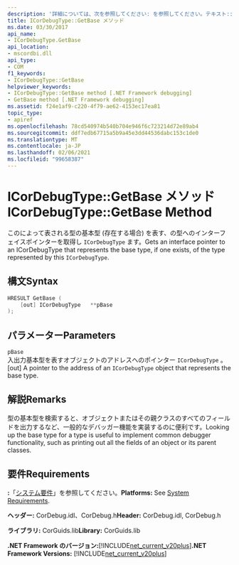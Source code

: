 ```yaml
---
description: '詳細については、次を参照してください: を参照してください。テキスト:: GetBase メソッド'
title: ICorDebugType::GetBase メソッド
ms.date: 03/30/2017
api_name:
- ICorDebugType.GetBase
api_location:
- mscordbi.dll
api_type:
- COM
f1_keywords:
- ICorDebugType::GetBase
helpviewer_keywords:
- ICorDebugType::GetBase method [.NET Framework debugging]
- GetBase method [.NET Framework debugging]
ms.assetid: f24e1af9-c220-4f79-ae62-4153ec17ea81
topic_type:
- apiref
ms.openlocfilehash: 78cd540974b540b704e946f6c723214d72e89ab4
ms.sourcegitcommit: ddf7edb67715a5b9a45e3dd44536dabc153c1de0
ms.translationtype: MT
ms.contentlocale: ja-JP
ms.lasthandoff: 02/06/2021
ms.locfileid: "99658387"
---
```

# <a name="icordebugtypegetbase-method"></a><span data-ttu-id="10f0d-103">ICorDebugType::GetBase メソッド</span><span class="sxs-lookup"><span data-stu-id="10f0d-103">ICorDebugType::GetBase Method</span></span>

<span data-ttu-id="10f0d-104">このによって表される型の基本型 (存在する場合) を表す、の型へのインターフェイスポインターを取得し `ICorDebugType` ます。</span><span class="sxs-lookup"><span data-stu-id="10f0d-104">Gets an interface pointer to an ICorDebugType that represents the base type, if one exists, of the type represented by this `ICorDebugType`.</span></span>  
  
## <a name="syntax"></a><span data-ttu-id="10f0d-105">構文</span><span class="sxs-lookup"><span data-stu-id="10f0d-105">Syntax</span></span>  
  
```cpp  
HRESULT GetBase (  
    [out] ICorDebugType   **pBase  
);  
```  
  
## <a name="parameters"></a><span data-ttu-id="10f0d-106">パラメーター</span><span class="sxs-lookup"><span data-stu-id="10f0d-106">Parameters</span></span>  

 `pBase`  
 <span data-ttu-id="10f0d-107">入出力基本型を表すオブジェクトのアドレスへのポインター `ICorDebugType` 。</span><span class="sxs-lookup"><span data-stu-id="10f0d-107">[out] A pointer to the address of an `ICorDebugType` object that represents the base type.</span></span>  
  
## <a name="remarks"></a><span data-ttu-id="10f0d-108">解説</span><span class="sxs-lookup"><span data-stu-id="10f0d-108">Remarks</span></span>  

 <span data-ttu-id="10f0d-109">型の基本型を検索すると、オブジェクトまたはその親クラスのすべてのフィールドを出力するなど、一般的なデバッガー機能を実装するのに便利です。</span><span class="sxs-lookup"><span data-stu-id="10f0d-109">Looking up the base type for a type is useful to implement common debugger functionality, such as printing out all the fields of an object or its parent classes.</span></span>  
  
## <a name="requirements"></a><span data-ttu-id="10f0d-110">要件</span><span class="sxs-lookup"><span data-stu-id="10f0d-110">Requirements</span></span>  

 <span data-ttu-id="10f0d-111">**:**「[システム要件](../../get-started/system-requirements.md)」を参照してください。</span><span class="sxs-lookup"><span data-stu-id="10f0d-111">**Platforms:** See [System Requirements](../../get-started/system-requirements.md).</span></span>  
  
 <span data-ttu-id="10f0d-112">**ヘッダー:** CorDebug.idl、CorDebug.h</span><span class="sxs-lookup"><span data-stu-id="10f0d-112">**Header:** CorDebug.idl, CorDebug.h</span></span>  
  
 <span data-ttu-id="10f0d-113">**ライブラリ:** CorGuids.lib</span><span class="sxs-lookup"><span data-stu-id="10f0d-113">**Library:** CorGuids.lib</span></span>  
  
 <span data-ttu-id="10f0d-114">**.NET Framework のバージョン:**[!INCLUDE[net_current_v20plus](../../../../includes/net-current-v20plus-md.md)]</span><span class="sxs-lookup"><span data-stu-id="10f0d-114">**.NET Framework Versions:** [!INCLUDE[net_current_v20plus](../../../../includes/net-current-v20plus-md.md)]</span></span>
